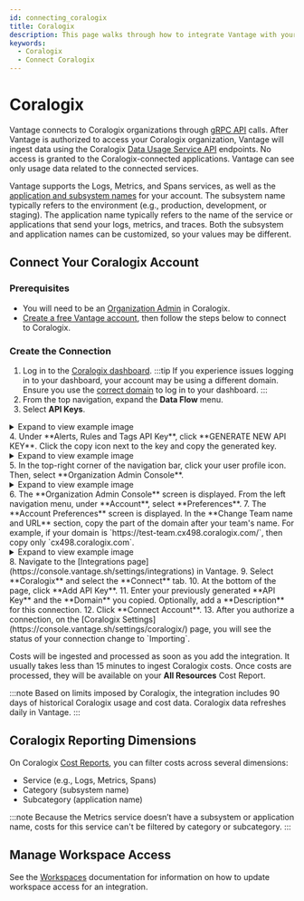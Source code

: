 ```yaml
---
id: connecting_coralogix
title: Coralogix
description: This page walks through how to integrate Vantage with your Coralogix account.
keywords:
  - Coralogix
  - Connect Coralogix
---
```


# Coralogix

Vantage connects to Coralogix organizations through [gRPC API](https://grpc.io/) calls. After Vantage is authorized to access your Coralogix organization, Vantage will ingest data using the Coralogix [Data Usage Service API](https://coralogix.com/docs/data-usage-service-api/) endpoints. No access is granted to the Coralogix-connected applications. Vantage can see only usage data related to the connected services.

Vantage supports the Logs, Metrics, and Spans services, as well as the [application and subsystem names](https://coralogix.com/docs/application-and-subsystem-names/) for your account. The subsystem name typically refers to the environment (e.g., production, development, or staging). The application name typically refers to the name of the service or applications that send your logs, metrics, and traces. Both the subsystem and application names can be customized, so your values may be different.

## Connect Your Coralogix Account

### Prerequisites

- You will need to be an [Organization Admin](https://coralogix.com/docs/managing-your-organization-manage-admins/) in Coralogix.
- [Create a free Vantage account](https://console.vantage.sh/signup), then follow the steps below to connect to Coralogix.

### Create the Connection

1. Log in to the [Coralogix dashboard](https://dashboard.coralogix.com/).
    :::tip
    If you experience issues logging in to your dashboard, your account may be using a different domain. Ensure you use the [correct domain](https://coralogix.com/docs/coralogix-domain/) to log in to your dashboard.
    :::
2. From the top navigation, expand the **Data Flow** menu.
3. Select **API Keys**. 
  <details><summary>Expand to view example image</summary>
   <div>
   <img alt="The Coralogix Data Flow menu with the API Key option highlighted" width="100%" src="/img/connect-coralogix/coralogix-api-key.png"/> </div>
  </details>
4. Under **Alerts, Rules and Tags API Key**, click **GENERATE NEW API KEY**. Click the copy icon next to the key and copy the generated key.
  <details><summary>Expand to view example image</summary>
   <div>
   <img alt="The Coralogix API Access screen. A box is displayed around the Generate New API Key option." width="100%" src="/img/connect-coralogix/coralogix-generate-api-key.png"/> </div>
  </details>
5. In the top-right corner of the navigation bar, click your user profile icon. Then, select **Organization Admin Console**.
  <details><summary>Expand to view example image</summary>
   <div>
   <img alt="The Coralogix profile menu. A box is displayed around the Organization Admin Console option." width="70%" src="/img/connect-coralogix/coralogix-admin-console.png"/> </div>
  </details>
6. The **Organization Admin Console** screen is displayed. From the left navigation menu, under **Account**, select **Preferences**. 
7. The **Account Preferences** screen is displayed. In the **Change Team name and URL** section, copy the part of the domain after your team's name. For example, if your domain is `https://test-team.cx498.coralogix.com/`, then copy only `cx498.coralogix.com`.
  <details><summary>Expand to view example image</summary>
   <div>
   <img alt="The Coralogix Account Preferences screen. A number 1 tooltip is displayed next to the Preferences option. A number 2 tooltip is displayed next to the team name and URL option." width="100%" src="/img/connect-coralogix/coralogix-account-pref.png"/> </div>
  </details>
8. Navigate to the [Integrations page](https://console.vantage.sh/settings/integrations) in Vantage.
9. Select **Coralogix** and select the **Connect** tab. 
10. At the bottom of the page, click **Add API Key**.
11. Enter your previously generated **API Key** and the **Domain** you copied. Optionally, add a **Description** for this connection. 
12. Click **Connect Account**.
13. After you authorize a connection, on the [Coralogix Settings](https://console.vantage.sh/settings/coralogix/) page, you will see the status of your connection change to `Importing`.

Costs will be ingested and processed as soon as you add the integration. It usually takes less than 15 minutes to ingest Coralogix costs. Once costs are processed, they will be available on your **All Resources** Cost Report. 

:::note
Based on limits imposed by Coralogix, the integration includes 90 days of historical Coralogix usage and cost data. Coralogix data refreshes daily in Vantage.
:::

## Coralogix Reporting Dimensions

On Coralogix [Cost Reports](/cost_reports/), you can filter costs across several dimensions:

- Service (e.g., Logs, Metrics, Spans)
- Category (subsystem name)
- Subcategory (application name)

:::note
Because the Metrics service doesn’t have a subsystem or application name, costs for this service can't be filtered by category or subcategory.
:::

## Manage Workspace Access

See the [Workspaces](/workspaces#integration-workspace) documentation for information on how to update workspace access for an integration.